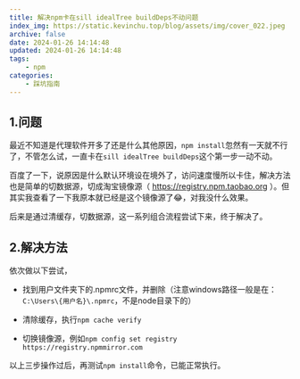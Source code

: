 ```yaml
---
title: 解决npm卡在sill idealTree buildDeps不动问题
index_img: https://static.kevinchu.top/blog/assets/img/cover_022.jpeg
archive: false
date: 2024-01-26 14:14:48
updated: 2024-01-26 14:14:48
tags:
    - npm
categories:
    - 踩坑指南
---
```


## 1.问题

最近不知道是代理软件开多了还是什么其他原因，`npm install`忽然有一天就不行了，不管怎么试，一直卡在`sill idealTree buildDeps`这个第一步一动不动。

百度了一下，说原因是什么默认环境设在境外了，访问速度慢所以卡住，解决方法也是简单的切数据源，切成淘宝镜像源（ https://registry.npm.taobao.org ）。但其实我查看了一下我原本就已经是这个镜像源了😂，对我没什么效果。

后来是通过清缓存，切数据源，这一系列组合流程尝试下来，终于解决了。


## 2.解决方法

依次做以下尝试，

- 找到用户文件夹下的.npmrc文件，并删除（注意windows路径一般是在：`C:\Users\{用户名}\.npmrc`，不是node目录下的）

- 清除缓存，执行`npm cache verify`

- 切换镜像源，例如`npm config set registry https://registry.npmmirror.com`

以上三步操作过后，再测试`npm install`命令，已能正常执行。
